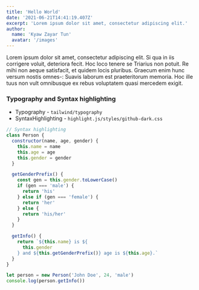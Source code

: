 ```yaml
---
title: 'Hello World'
date: '2021-06-21T14:41:19.407Z'
excerpt: 'Lorem ipsum dolor sit amet, consectetur adipiscing elit.'
author:
  name: 'Kyaw Zayar Tun'
  avatar: '/images'
---
```


Lorem ipsum dolor sit amet, consectetur adipiscing elit. Si qua in iis corrigere voluit, deteriora fecit. Hoc loco tenere se Triarius non potuit. Re mihi non aeque satisfacit, et quidem locis pluribus. Graecum enim hunc versum nostis omnes-: Suavis laborum est praeteritorum memoria. Hoc ille tuus non vult omnibusque ex rebus voluptatem quasi mercedem exigit.

### Typography and Syntax highlighting

- Typography - `tailwind/typography`
- SyntaxHighlighting - `highlight.js/styles/github-dark.css`

```js
// Syntax highlighting
class Person {
  constructor(name, age, gender) {
    this.name = name
    this.age = age
    this.gender = gender
  }

  getGenderPrefix() {
    const gen = this.gender.toLowerCase()
    if (gen === 'male') {
      return 'his'
    } else if (gen === 'female') {
      return 'her'
    } else {
      return 'his/her'
    }
  }

  getInfo() {
    return `${this.name} is ${
      this.gender
    } and ${this.getGenderPrefix()} age is ${this.age}.`
  }
}

let person = new Person('John Doe', 24, 'male')
console.log(person.getInfo())

```